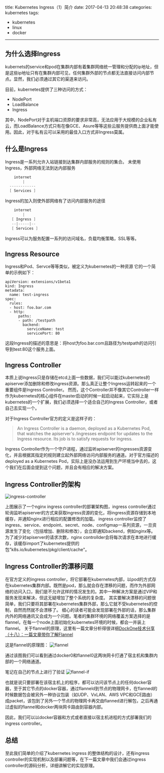 title: Kubernetes Ingress（1）简介
date: 2017-04-13 20:48:38
categories: kubernetes
tags:
  - kubernetes
  - linux
  - docker
------
## 为什么选择Ingress
kubernets的service和pod在集群内部有着集群网络统一管理和分配的ip地址，但是这些ip地址只有在集群内部可见，任何集群外部的节点都无法直接访问内部节点。显然，我们必须通过其它的渠道来访问。

目前，kubernetes提供了三种访问的方式：

- NodePort
- LoadBalance
- Ingress

其中，NodePort对于主机端口资原的要求非常高，无法应用于大规模的企业私有云，而LoadBalance方式只有在像GCE、Asure等等这些云服务提供商上面才能使用。因此，对于私有云可以采用的最佳入口方式非Ingress莫属。

## 什么是Ingress

Ingress是一系列允许入站链接到达集群内部服务的规则的集合。
未使用Ingress，外部网络无法到达内部服务
```go
    internet
        |
  ------------
  [ Services ]
```
Ingress的加入则使外部网络有了访问内部服务的途径
```go
    internet
        |
   [ Ingress ]
   --|-----|--
   [ Services ]
```

Ingress可以为服务配置一系列的访问域名，负载均衡策略，SSL等等。

## Ingress Resource
Ingress和Pod、Servce等等类似，被定义为kubernetes的一种资源
它的一个简单的示例如下：
```code
apiVersion: extensions/v1beta1
kind: Ingress
metadata:
  name: test-ingress
spec:
  rules:
  - host: foo.bar.com
  - http:
      paths:
      - path: /testpath
        backend:
          serviceName: test
          servicePort: 80
```
这段Ingress的描述的意思是：将host为foo.bar.com且路径为/testpath的访问引导到test:80这个服务上面。

## Ingress Controller

本质上说Ingress只是存储在etcd上面一些数据，我们可以能过kubernetes的apiserver添加删除和修改ingress资源。那么真正让整个Ingress运转起来的一个重要组件是Ingress Controller。
然而，这个Controller并不像其它Controller一样作为kubernetes的核心组件在master启动的时候一起启动起来，它实际上是kubernetes的一个扩展，我们必须选择一个适合自己的Ingress Controller，或者自己去实现一个。

对于Ingress Controller官方的定义是这样子的：

>An Ingress Controller is a daemon, deployed as a Kubernetes Pod, that watches the apiserver's /ingresses endpoint for updates to the Ingress resource. Its job is to satisfy requests for ingress.

Ingress Controller作为一个守户进程，通过监听apiserver的ingresses资源变化，并且根据其指定的规则建立起外部网络访问内部服务的通道。对于官方描述的 deployed as a Kubernetes Pod，实际上是没办法运用到生产环境当中去的，这个我们在后面会提到这个问题，并且会有相应的解决方案。

## Ingress Controller的架构
![ingress-controller](/image/ingress-controller.png)

上图展示了一个nginx ingress controller的部署架构图，ingress controller通过轮询监听apiserver的方式来获取ingress资源的变化，将ingress资源存储到本地缓存，并通知nginx进行相应的配置修改的加载。
ingress controller监控了ingress、service、endpoint、secret、node、configmap一系列资源，一旦资源发生了变化（包括增加、删除和修改），会立即通知backend，例如nginx等。
为了减少对apiserver的请求次数，nginx controllder会将每次请求在本地进行缓存，该缓存import了kubernetes提供的包"k8s.io/kubernetes/pkg/client/cache"。

## Ingress Controller的漂移问题
在官方定义的ingress controller，将它部署在kubernetes内部，以pod的方式存在kubernetes集群内部。既然是pod，那么就会存在漂移的问题，而作为外部网络的访问入口，我们是不允许这样的情况发生的。其中一种解决方案是通过VIP和服务发现来解决，但这无疑增加了整个系统的复杂度。
其实要解决漂移的问题很简单，我们只要将其部署在kubernetes集群外部，那么它就不受kubernetes的控制，自然而然就不会漂移了。
细心的读者可能会发现部署在外部的话，那么集群内外的网络通讯又会成为一个问题。笔者的集群环境的网络覆盖方案选择的是flannel，在每一个node上面初始化kubernetes环境的时候，都会一并装上flannel。
关于flannel的原理，这里有一篇文章分析得很详细[DockOne技术分享（十八）：一篇文章带你了解Flannel](http://dockone.io/article/618)

这是flannel的原理图：
![flannel](/image/flannel.png)

通过该图我们可以看到通过docker0和flannel0这两块网卡打通了宿主机和集群内部的一个网络通道。

笔记在自己的节点上进行了验证
![flannel-if](/image/flannel-if.png)

也就是说只要部署在该宿主机上的程序，都可以访问该节点上的任何docker容器，至于其它节点的docker容器，通过flanneld到节点的物理网卡，在flanned的时候数据包会被另外一种协议包装（如UDP、VxLAN、AWS VPC和GCE路由）成packet，该包到了另外一个节点的物理网卡再交由flanned进行解包，之后再通过虚拟的flannel和docker两块网卡路由到容器内部。

因此，我们可以以docker容器和方式或者直接以宿主机进程的方式部署我们的ingress controller。

## 总结
至此我们简单的介绍了kubernetes ingress 的整体结构的设计，还有ingress controller的实现机制以及部署问题等，在下一篇文章中我们会通过ingress controller的源码分析，详细讲解它的实现原理。
